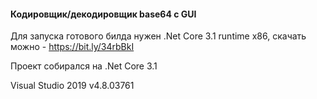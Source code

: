 #### Кодировщик/декодировщик base64 с GUI

Для запуска готового билда нужен .Net Core 3.1 runtime x86, скачать можно - https://bit.ly/34rbBkI

Проект собирался на .Net Core 3.1 

Visual Studio 2019 v4.8.03761
